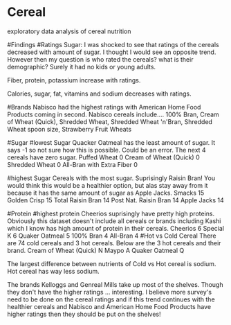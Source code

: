 # Cereal
exploratory data analysis of cereal nutrition

#Findings
#Ratings
Sugar: I was shocked to see that ratings of the cereals decreased with amount of sugar. I thought I would see an opposite trend. However then my question is who rated the cereals? what is their demographic? Surely it had no kids or young adults. 

Fiber, protein, potassium increase with ratings. 

Calories, sugar, fat, vitamins and sodium decreases with ratings. 

#Brands
Nabisco had the highest ratings with American Home Food Products coming in second. 
Nabisco cereals include.... 100% Bran, Cream of Wheat (Quick), Shredded Wheat, Shredded Wheat 'n'Bran, Shredded Wheat spoon size, Strawberry Fruit Wheats

#Sugar
#lowest Sugar
Quacker Oatmeal has the least amount of sugar. It says -1 so not sure how this is possible. Could be an error. The next 4 cereals have zero sugar. 
                 Puffed Wheat       0
       Cream of Wheat (Quick)       0
               Shredded Wheat       0
    All-Bran with Extra Fiber       0

#highest Sugar
Cereals with the most sugar. Suprisingly Raisin Bran! You would think this would be a healthier option, but alas stay away from it because it has the same amount of sugar as Apple Jacks. 
                   Smacks      15
             Golden Crisp      15
        Total Raisin Bran      14
    Post Nat. Raisin Bran      14
              Apple Jacks      14
              
#Protein
#highest protein
Cheerios suprisingly have pretty high proteins. Obviously this dataset doesn't include all cereals or brands including Kashi which I know has high amount of protein in their cereals.
                Cheerios        6
               Special K        6
          Quaker Oatmeal        5
               100% Bran        4
                All-Bran        4
#Hot vs Cold Cereal
There are 74 cold cereals and 3 hot cereals. Below are the 3 hot cereals and their brand.
       Cream of Wheat (Quick)   N
                        Maypo   A
               Quaker Oatmeal   Q
              
The largest difference between nutrients of Cold vs Hot cereal is sodium. Hot cereal has way less sodium. 

The brands Kelloggs and Genreal Mills take up most of the shelves. Though they don't have the higher ratings ... interesting. I believe more survey's need to be done on the cereal ratings and if this trend continues with the healthier cereals and Nabisco and American Home Food Products have higher ratings then they should be put on the shelves!


